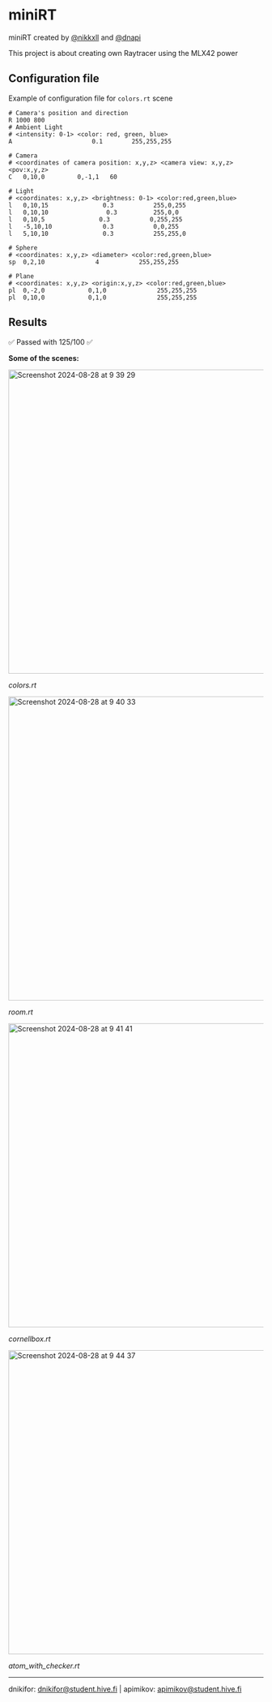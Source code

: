 # miniRT

miniRT created by [@nikkxll](https://github.com/nikkxll) and [@dnapi](https://github.com/dnapi)

This project is about creating own Raytracer using the MLX42 power

## Configuration file

Example of configuration file for ```colors.rt``` scene
```
# Camera's position and direction
R 1000 800
# Ambient Light
# <intensity: 0-1> <color: red, green, blue>
A                      0.1        255,255,255

# Camera
# <coordinates of camera position: x,y,z> <camera view: x,y,z> <pov:x,y,z>
C   0,10,0         0,-1,1   60

# Light
# <coordinates: x,y,z> <brightness: 0-1> <color:red,green,blue>
l   0,10,15               0.3           255,0,255
l   0,10,10                0.3         	255,0,0
l   0,10,5               0.3           0,255,255
l   -5,10,10              0.3           0,0,255
l   5,10,10               0.3           255,255,0

# Sphere
# <coordinates: x,y,z> <diameter> <color:red,green,blue>
sp  0,2,10              4           255,255,255

# Plane 
# <coordinates: x,y,z> <origin:x,y,z> <color:red,green,blue>
pl  0,-2,0            0,1,0              255,255,255
pl  0,10,0            0,1,0              255,255,255
```

## Results

✅ Passed with 125/100 ✅

**Some of the scenes:**

<img width="600" alt="Screenshot 2024-08-28 at 9 39 29" src="https://github.com/user-attachments/assets/b46efc7a-4912-4822-b8ca-7b8687f81488">

*colors.rt*

<img width="600" alt="Screenshot 2024-08-28 at 9 40 33" src="https://github.com/user-attachments/assets/279916bc-77a7-47bc-a6d3-1e318b763e06">

*room.rt*

<img width="600" alt="Screenshot 2024-08-28 at 9 41 41" src="https://github.com/user-attachments/assets/08ebd82c-d732-4829-af63-8e2cdda87b1d">

*cornellbox.rt*

<img width="600" alt="Screenshot 2024-08-28 at 9 44 37" src="https://github.com/user-attachments/assets/30ad7d38-400a-4d72-9911-999ae630298b">

*atom_with_checker.rt*

___
dnikifor: dnikifor@student.hive.fi | apimikov: apimikov@student.hive.fi
